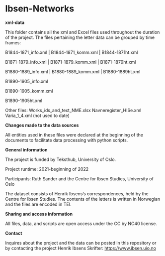 # Ibsen-Networks

**xml-data**

This folder contains all the xml and Excel files used throughout the duration of the project. 
The files pertaining the letter data can be grouped by time frames:

B1844-1871_info.xml | 
B1844-1871_komm.xml | 
B1844-1871ht.xml

B1871-1879_info.xml | 
B1871-1879_komm.xml | 
B1871-1879ht.xml

B1880-1889_info.xml | 
B1880-1889_komm.xml | 
B1880-1889ht.xml

B1890-1905_info.xml

B1890-1905_komm.xml

B1890-1905ht.xml

Other files:
Works_ids_and_text_NME.xlsx
Navneregister_HISe.xml
Varia_1_4.xml (not used to date)

**Changes made to the data sources**

All entities used in these files were declared at the beginning of the documents to facilitate data processing with python scripts. 

**General information**

The project is funded by Teksthub, University of Oslo. 

Project runtime: 2021-beginning of 2022

Participants: Ruth Sander and the Centre for Ibsen Studies, University of Oslo

The dataset consists of Henrik Ibsens’s correspondences, held by the Centre for Ibsen Studies. 
The contents of the letters is written in Norwegian and the files are encoded in TEI. 


**Sharing and access information**

All files, data, and scripts are open access under the CC by NC40 license. 

**Contact**

Inquires about the project and the data can be posted in this repository or by contacting the project Henrik Ibsens Skrifter: https://www.ibsen.uio.no